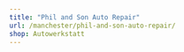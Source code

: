 ```yaml
---
title: "Phil and Son Auto Repair"
url: /manchester/phil-and-son-auto-repair/
shop: Autowerkstatt
---
```

